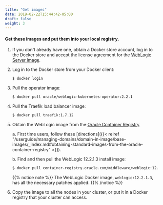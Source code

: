 ```yaml
---
title: "Get images"
date: 2019-02-22T15:44:42-05:00
draft: false
weight: 3
---
```


#### Get these images and put them into your local registry.

1. If you don't already have one, obtain a Docker store account, log in to the Docker store
and accept the license agreement for the [WebLogic Server image](https://hub.docker.com/_/oracle-weblogic-server-12c).

1. Log in to the Docker store from your Docker client:

    ```bash
    $ docker login
    ```

1. Pull the operator image:

    ```bash
    $ docker pull oracle/weblogic-kubernetes-operator:2.2.1
    ```

1. Pull the Traefik load balancer image:

    ```bash
    $ docker pull traefik:1.7.12
    ```

1. Obtain the WebLogic image from the [Oracle Container Registry](https://container-registry.oracle.com).

    a. First time users, follow these [directions]({{< relref "/userguide/managing-domains/domain-in-image/base-images/_index.md#obtaining-standard-images-from-the-oracle-container-registry" >}}).

    b. Find and then pull the WebLogic 12.2.1.3 install image:

     ```bash
     $ docker pull container-registry.oracle.com/middleware/weblogic:12.2.1.3
     ```

    {{% notice note %}} The WebLogic Docker image, `weblogic:12.2.1.3`, has all the necessary patches applied.
    {{% /notice %}}


1. Copy the image to all the nodes in your cluster, or put it in a Docker registry that your cluster can access.
